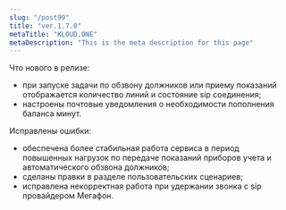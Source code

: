 ```yaml
---
slug: "/post99"
title: "ver.1.7.0"
metaTitle: "KLOUD.ONE"
metaDescription: "This is the meta description for this page"
---
```


Что нового в релизе:  
- при запуске задачи по обзвону должников или приему показаний отображается количество линий и состояние sip соединения;  
- настроены почтовые уведомления о необходимости пополнения баланса минут.  

Исправлены ошибки:  
- обеспечена более стабильная работа сервиса в период повышенных нагрузок по передаче показаний приборов учета и автоматического обзвона должников;  
- сделаны правки в разделе пользовательских сценариев;  
- исправлена некорректная работа при удержании звонка с sip провайдером Мегафон.  
